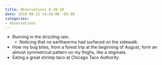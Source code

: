 ```yaml
---
title: Observations 8-20-18
date: 2018-08-21 14:56:00 -05:00
categories:
- observations
---
```


- Running in the drizzling rain.
	- Noticing that no earthworms had surfaced on the sidewalk.
- How my bug bites, from a forest trip at the beginning of August, form an almost symmetrical pattern on my thighs, like a stigmata.
- Eating a great shrimp taco at Chicago Taco Authority.